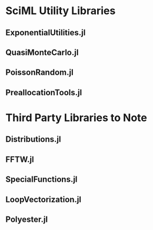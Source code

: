 # SciML Utility Libraries

## ExponentialUtilities.jl

## QuasiMonteCarlo.jl

## PoissonRandom.jl

## PreallocationTools.jl

# Third Party Libraries to Note

## Distributions.jl

## FFTW.jl

## SpecialFunctions.jl

## LoopVectorization.jl

## Polyester.jl